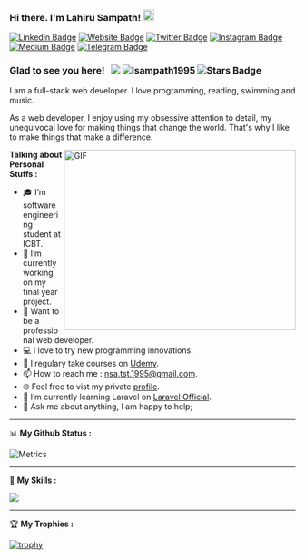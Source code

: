 ### Hi there. I'm Lahiru Sampath! <img src="https://raw.githubusercontent.com/aemmadi/aemmadi/master/wave.gif" width="20px">

[![Linkedin Badge](https://img.shields.io/badge/-LinkedIn-0e76a8?style=flat&logo=Linkedin&logoColor=white)](https://linkedin.com/in/gapur-kassym)
[![Website Badge](https://img.shields.io/badge/Website-3b5998?style=flat&logo=google-chrome&logoColor=white)](https://lsampath1.netlify.app)
[![Twitter Badge](https://img.shields.io/badge/-Twitter-00acee?style=flat&logo=Twitter&logoColor=white)](https://twitter.com/GKassym)
[![Instagram Badge](https://img.shields.io/badge/-Instagram-e4405f?style=flat&logo=Instagram&logoColor=white)](https://instagram.com/gkassym/)
[![Medium Badge](https://img.shields.io/badge/medium-%2312100E.svg?&style=flat&logo=medium&logoColor=white)](https://gapur-kassym.medium.com/)
[![Telegram Badge](https://img.shields.io/badge/-Telegram-0088cc?style=flat&logo=Telegram&logoColor=white)](https://t.me/GKassym)

### Glad to see you here! &nbsp; ![](https://visitor-badge.glitch.me/badge?page_id=lsampath1995.lsampath1995) <img src="https://komarev.com/ghpvc/?username=lsampath1995" alt="lsampath1995" />  <a href="https://github.com/lsampath1995/awesome-github-profile-readme/issues"></a> <img src="https://img.shields.io/github/stars/lsampath1995" alt="Stars Badge"/> 

I am a full-stack web developer. I love programming, reading, swimming and music.

As a web developer, I enjoy using my obsessive attention to detail, my unequivocal love for making things that change the world. That's why I like to make things that make a difference.

<img align="right" alt="GIF" src="https://github.com/Gapur/Gapur/blob/master/coding.gif?raw=true" width="408" height="318" />
  

**Talking about Personal Stuffs :**

- 🎓 I’m software engineering student at ICBT.
- 📔 I’m currently working on my final year project.
- 🎯 Want to be a professional web developer.
- 💻 I love to try new programming innovations.
- 📝 I regulary take courses on [Udemy](https://www.udemy.com/).
- 📫 How to reach me : nsa.tst.1995@gmail.com.
- 🌐 Feel free to vist my private [profile](https://lsampath1.netlify.app).
- 🚀 I’m currently learning Laravel on [Laravel Official](https://laravel.com/).
- 💬 Ask me about anything, I am happy to help;

<hr>

📊 **My Github Status :**

![Metrics](https://metrics.lecoq.io/lsampath1995?template=classic&base.header=0&isocalendar=1&achievements=1&isocalendar.duration=full-year&achievements.threshold=C&achievements.secrets=true&achievements.display=compact&achievements.limit=0&config.timezone=Asia%2FColombo)

<hr>

 👑 **My Skills :**
 
<p align="left">
  <img src="https://andyruwruw.vercel.app/api/skills">
</p>

<hr>

🏆 **My Trophies :**

[![trophy](https://github-profile-trophy.vercel.app/?username=lsampath1995&theme=onelight&row=1&column=7)](https://github.com/ryo-ma/github-profile-trophy)

